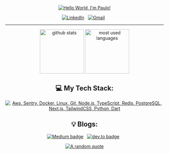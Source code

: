 <div align="center">

[![Hello World, I'm Paulo!](assets/header.gif)](https://github.com/paulocod)

[![LinkedIn](https://skillicons.dev/icons?i=linkedin)](https://www.linkedin.com/in/paulovcampos/) &nbsp;
[![Gmail](https://skillicons.dev/icons?i=gmail)](mailto:paulo.campos.dev@gmail.com?subject=Hello%20Paulo,%20From%20Github) &nbsp;

---

<p>
  <img height="140em" alt="github stats" src="https://github-readme-stats.vercel.app/api?username=paulocod&show_icons=true&theme=dark"/>
  <img height="140em" alt="most used languages" src="https://github-readme-stats.vercel.app/api/top-langs/?username=paulocod&layout=compact&langs_count=7&theme=dark"/>
<p/>

## 💻 My Tech Stack:

[![Aws, Sentry, Docker, Linux, Git, Node.js, TypeScript, Redis, PostgreSQL, Next.js, TailwindCSS, Python, Dart](https://skillicons.dev/icons?i=aws,sentry,docker,linux,git,nodejs,ts,redis,postgresql,next,tailwind,python,dart)](https://skillicons.dev)

## 💡 Blogs:
<p>
    <a target="_blank"href="https://medium.com/@paulo.campos.dev"><img alt="Medium badge" src="https://img.shields.io/badge/Medium-12100E?style=for-the-badge&logo=medium&logoColor=white" /></a>&nbsp;&nbsp;
    <a target="_blank"href="https://dev.to/paulocod"><img alt="dev.to badge" src="https://img.shields.io/badge/dev.to-0A0A0A?style=for-the-badge&logo=dev.to&logoColor=white" /></a>&nbsp;&nbsp;
</p>

[![A random quote](https://quotes-github-readme.vercel.app/api?type=horizontal&theme=dark)](https://github.com/piyushsuthar/github-readme-quotes)

</div>
